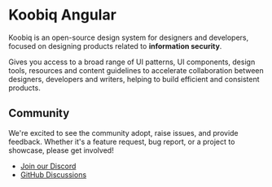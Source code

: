 # Koobiq Angular

Koobiq is an open-source design system for designers and developers, focused on designing products related to **information security**.

Gives you access to a broad range of UI patterns, UI components, design tools,
resources and content guidelines to accelerate collaboration between designers, developers and writers,
helping to build efficient and consistent products.

## Community

We're excited to see the community adopt, raise issues, and provide feedback.
Whether it's a feature request, bug report, or a project to showcase, please get involved!


- [Join our Discord](https://discord.gg/43MRHjgWYg)
- [GitHub Discussions](https://github.com/koobiq/angular-components/discussions)
